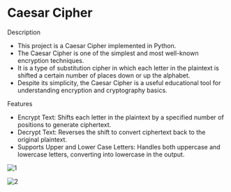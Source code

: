 # Caesar Cipher

Description
- This project is a Caesar Cipher implemented in Python. 
- The Caesar Cipher is one of the simplest and most well-known encryption techniques.
- It is a type of substitution cipher in which each letter in the plaintext is shifted a certain number of places down or up the alphabet.
- Despite its simplicity, the Caesar Cipher is a useful educational tool for understanding encryption and cryptography basics.

Features
- Encrypt Text: Shifts each letter in the plaintext by a specified number of positions to generate ciphertext.
- Decrypt Text: Reverses the shift to convert ciphertext back to the original plaintext.
- Supports Upper and Lower Case Letters: Handles both uppercase and lowercase letters, converting into lowercase in the output.








![1](https://github.com/user-attachments/assets/e6d112ce-0045-44c9-8804-99d66b27dfb4)




![2](https://github.com/user-attachments/assets/6581f421-d058-4bbf-ae1b-2d398a32f7b8)

